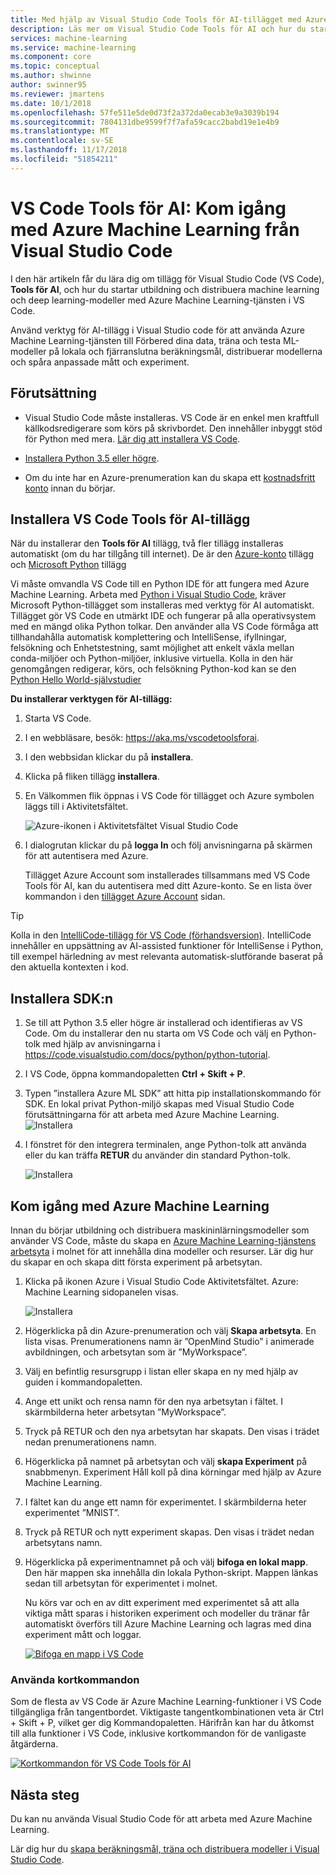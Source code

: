 ```yaml
---
title: Med hjälp av Visual Studio Code Tools för AI-tillägget med Azure Machine Learning
description: Läs mer om Visual Studio Code Tools för AI och hur du startar utbildning och distribuera machine learning och deep learning-modeller med Azure Machine Learning-tjänsten i VS Code.
services: machine-learning
ms.service: machine-learning
ms.component: core
ms.topic: conceptual
ms.author: shwinne
author: swinner95
ms.reviewer: jmartens
ms.date: 10/1/2018
ms.openlocfilehash: 57fe511e5de0d73f2a372da0ecab3e9a3039b194
ms.sourcegitcommit: 7804131dbe9599f7f7afa59cacc2babd19e1e4b9
ms.translationtype: MT
ms.contentlocale: sv-SE
ms.lasthandoff: 11/17/2018
ms.locfileid: "51854211"
---
```

# <a name="vs-code-tools-for-ai-get-started-with-azure-machine-learning-from-visual-studio-code"></a>VS Code Tools för AI: Kom igång med Azure Machine Learning från Visual Studio Code

I den här artikeln får du lära dig om tillägg för Visual Studio Code (VS Code), **Tools för AI**, och hur du startar utbildning och distribuera machine learning och deep learning-modeller med Azure Machine Learning-tjänsten i VS Code.

Använd verktyg för AI-tillägg i Visual Studio code för att använda Azure Machine Learning-tjänsten till Förbered dina data, träna och testa ML-modeller på lokala och fjärranslutna beräkningsmål, distribuerar modellerna och spåra anpassade mått och experiment.

## <a name="prerequisite"></a>Förutsättning

+ Visual Studio Code måste installeras. VS Code är en enkel men kraftfull källkodsredigerare som körs på skrivbordet. Den innehåller inbyggt stöd för Python med mera.  [Lär dig att installera VS Code](https://code.visualstudio.com/docs/setup/setup-overview).

+ [Installera Python 3.5 eller högre](https://www.anaconda.com/download/).

+ Om du inte har en Azure-prenumeration kan du skapa ett [kostnadsfritt konto](https://aka.ms/AMLfree) innan du börjar.

## <a name="install-vs-code-tools-for-ai-extension"></a>Installera VS Code Tools för AI-tillägg

När du installerar den **Tools för AI** tillägg, två fler tillägg installeras automatiskt (om du har tillgång till internet). De är den [Azure-konto](https://marketplace.visualstudio.com/items?itemName=ms-vscode.azure-account) tillägg och [Microsoft Python](https://marketplace.visualstudio.com/items?itemName=ms-python.python) tillägg

Vi måste omvandla VS Code till en Python IDE för att fungera med Azure Machine Learning. Arbeta med [Python i Visual Studio Code](https://code.visualstudio.com/docs/languages/python), kräver Microsoft Python-tillägget som installeras med verktyg för AI automatiskt. Tillägget gör VS Code en utmärkt IDE och fungerar på alla operativsystem med en mängd olika Python tolkar. Den använder alla VS Code förmåga att tillhandahålla automatisk komplettering och IntelliSense, ifyllningar, felsökning och Enhetstestning, samt möjlighet att enkelt växla mellan conda-miljöer och Python-miljöer, inklusive virtuella. Kolla in den här genomgången redigerar, körs, och felsökning Python-kod kan se den [Python Hello World-självstudier](https://code.visualstudio.com/docs/python/python-tutorial)

**Du installerar verktygen för AI-tillägg:**

1. Starta VS Code.

1. I en webbläsare, besök: https://aka.ms/vscodetoolsforai. 

1. I den webbsidan klickar du på **installera**. 

1. Klicka på fliken tillägg **installera**.

1. En Välkommen flik öppnas i VS Code för tillägget och Azure symbolen läggs till i Aktivitetsfältet.

   ![Azure-ikonen i Aktivitetsfältet Visual Studio Code](./media/vscode-tools-for-ai/azure-activity-bar.png)

1. I dialogrutan klickar du på **logga In** och följ anvisningarna på skärmen för att autentisera med Azure. 
   
   Tillägget Azure Account som installerades tillsammans med VS Code Tools för AI, kan du autentisera med ditt Azure-konto. Se en lista över kommandon i den [tillägget Azure Account](https://marketplace.visualstudio.com/items?itemName=ms-vscode.azure-account) sidan.

> [!Tip] 
> Kolla in den [IntelliCode-tillägg för VS Code (förhandsversion)](https://go.microsoft.com/fwlink/?linkid=2006060). IntelliCode innehåller en uppsättning av AI-assisted funktioner för IntelliSense i Python, till exempel härledning av mest relevanta automatisk-slutförande baserat på den aktuella kontexten i kod.

## <a name="install-the-sdk"></a>Installera SDK:n

1. Se till att Python 3.5 eller högre är installerad och identifieras av VS Code. Om du installerar den nu starta om VS Code och välj en Python-tolk med hjälp av anvisningarna i https://code.visualstudio.com/docs/python/python-tutorial.

1. I VS Code, öppna kommandopaletten **Ctrl + Skift + P**.

1. Typen ”installera Azure ML SDK” att hitta pip installationskommando för SDK. En lokal privat Python-miljö skapas med Visual Studio Code förutsättningarna för att arbeta med Azure Machine Learning.
   ![Installera](./media/vscode-tools-for-ai/install-sdk.png)

1. I fönstret för den integrera terminalen, ange Python-tolk att använda eller du kan träffa **RETUR** du använder din standard Python-tolk.

   ![Installera](./media/vscode-tools-for-ai/python.png)

## <a name="get-started-with-azure-machine-learning"></a>Kom igång med Azure Machine Learning

Innan du börjar utbildning och distribuera maskininlärningsmodeller som använder VS Code, måste du skapa en [Azure Machine Learning-tjänstens arbetsyta](concept-azure-machine-learning-architecture.md#workspace) i molnet för att innehålla dina modeller och resurser. Lär dig hur du skapar en och skapa ditt första experiment på arbetsytan.

1. Klicka på ikonen Azure i Visual Studio Code Aktivitetsfältet. Azure: Machine Learning sidopanelen visas.

   ![Installera](./media/vscode-tools-for-ai/createworkspace.gif)

1. Högerklicka på din Azure-prenumeration och välj **Skapa arbetsyta**. En lista visas. Prenumerationens namn är ”OpenMind Studio” i animerade avbildningen, och arbetsytan som är ”MyWorkspace”. 

1. Välj en befintlig resursgrupp i listan eller skapa en ny med hjälp av guiden i kommandopaletten.

1. Ange ett unikt och rensa namn för den nya arbetsytan i fältet. I skärmbilderna heter arbetsytan ”MyWorkspace”.

1. Tryck på RETUR och den nya arbetsytan har skapats. Den visas i trädet nedan prenumerationens namn.

1. Högerklicka på namnet på arbetsytan och välj **skapa Experiment** på snabbmenyn.  Experiment Håll koll på dina körningar med hjälp av Azure Machine Learning.

1. I fältet kan du ange ett namn för experimentet. I skärmbilderna heter experimentet ”MNIST”.
 
1. Tryck på RETUR och nytt experiment skapas. Den visas i trädet nedan arbetsytans namn.

1. Högerklicka på experimentnamnet på och välj **bifoga en lokal mapp**. Den här mappen ska innehålla din lokala Python-skript. Mappen länkas sedan till arbetsytan för experimentet i molnet. 

   Nu körs var och en av ditt experiment med experimentet så att alla viktiga mått sparas i historiken experiment och modeller du tränar får automatiskt överförs till Azure Machine Learning och lagras med dina experiment mått och loggar.

   [![Bifoga en mapp i VS Code](./media/vscode-tools-for-ai/attachfolder.gif)](./media/vscode-tools-for-ai/attachfolder.gif#lightbox)

### <a name="use-keyboard-shortcuts"></a>Använda kortkommandon

Som de flesta av VS Code är Azure Machine Learning-funktioner i VS Code tillgängliga från tangentbordet. Viktigaste tangentkombinationen veta är Ctrl + Skift + P, vilket ger dig Kommandopaletten. Härifrån kan har du åtkomst till alla funktioner i VS Code, inklusive kortkommandon för de vanligaste åtgärderna.

[![Kortkommandon för VS Code Tools för AI](./media/vscode-tools-for-ai/commands.gif)](./media/vscode-tools-for-ai/commands.gif#lightbox)

## <a name="next-steps"></a>Nästa steg

Du kan nu använda Visual Studio Code för att arbeta med Azure Machine Learning.

Lär dig hur du [skapa beräkningsmål, träna och distribuera modeller i Visual Studio Code](how-to-vscode-train-deploy.md).